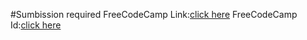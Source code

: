 #Sumbission required
FreeCodeCamp Link:[click here](https://www.freecodecamp.org/learn/2022/responsive-web-design/learn-css-colors-by-building-a-set-of-colored-markers/step-94)
FreeCodeCamp Id:[click here](https://www.freecodecamp.org/namisha_gurunani)
